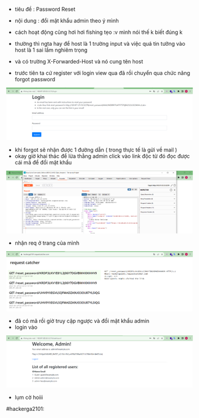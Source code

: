 - tiêu đề : Password Reset 
- nội dung : đổi mật khẩu admin theo ý mình 

- cách hoạt động cũng hơi hơi fishing tẹo :v mình nói thế k biết đúng k 

- thường thì ngta hay để host là 1 trường input và việc quá tin tưởng vào host là 1 sai lầm nghiêm trọng

- và có trường X-Forwarded-Host và nó cung tên host 

- trước tiên ta cứ register với login view qua đã rồi chuyển qua chức năng forgot password 

![Alt text](<../image/35.1.png>)

- khi forgot sẽ nhận được 1 đường dẫn ( trong thực tế là gửi về mail )
- okay giờ khai thác để lừa thằng admin click vào link độc từ đó đọc được cái mã để đổi mật khẩu 

![Alt text](<../image/35.3.png>)

- nhận req ở trang của mình 

![Alt text](<../image/35.2.png>)

- đã có mã rồi giờ truy cập ngược và đổi mật khẩu admin 
- login vào 

![Alt text](<../image/35.4.png>)

- lụm cờ hoiii

#hackerga2101: